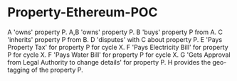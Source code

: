 # Property-Ethereum-POC

A 'owns' property P.
A,B 'owns' property P.
B 'buys' property P from A.
C 'inherits' property P from B.
D 'disputes' with C about property P.
E 'Pays Property Tax' for property P for cycle X.
F 'Pays Electricity Bill' for property P for cycle X. 
F 'Pays Water Bill' for property P for cycle X.
G 'Gets Approval from Legal Authority to change details' for property P.
H provides the geo-tagging of the property P.